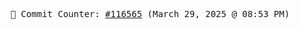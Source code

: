 <p align="center">
    <samp>
        📮 Commit Counter: <a href="https://github.com/Javascript-void0/Javascript-void0/commits/main">#116565</a> (March 29, 2025 @ 08:53 PM)
    </samp>
</p>